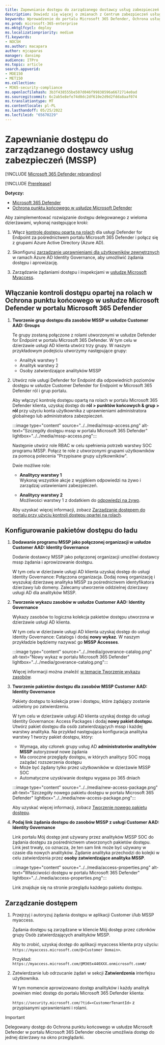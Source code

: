 ```yaml
---
title: Zapewnianie dostępu do zarządzanego dostawcy usług zabezpieczeń (MSSP)
description: Dowiedz się więcej o zmianach z Centrum zabezpieczeń usługi Microsoft Defender do portalu Microsoft 365 Defender
keywords: Wprowadzenie do portalu Microsoft 365 Defender, Ochrona usługi Office 365 w usłudze Microsoft Defender, Ochrona punktu końcowego w usłudze Microsoft Defender , MDO, MDE, pojedyncze okienko szkła, portal konwergentny, portal zabezpieczeń, portal zabezpieczeń usługi Defender
ms.prod: microsoft-365-enterprise
ms.mktglfcycl: deploy
ms.localizationpriority: medium
f1.keywords:
- NOCSH
ms.author: macapara
author: mjcaparas
manager: dansimp
audience: ITPro
ms.topic: article
search.appverid:
- MOE150
- MET150
ms.collection:
- M365-security-compliance
ms.openlocfilehash: 3b3f438555be507d046f99838596a6672714e0ad
ms.sourcegitcommit: 6c2ab5e8efe74d0dc2df610e2d9d2fdda8aaf074
ms.translationtype: MT
ms.contentlocale: pl-PL
ms.lasthandoff: 05/25/2022
ms.locfileid: "65670229"
---
```

# <a name="provide-managed-security-service-provider-mssp-access"></a>Zapewnianie dostępu do zarządzanego dostawcy usług zabezpieczeń (MSSP) 

[!INCLUDE [Microsoft 365 Defender rebranding](../includes/microsoft-defender.md)]

[!INCLUDE [Prerelease](../includes/prerelease.md)]

**Dotyczy:**

- [Microsoft 365 Defender](microsoft-365-defender.md)
- [Ochrona punktu końcowego w usłudze Microsoft Defender](https://go.microsoft.com/fwlink/p/?linkid=2154037)

Aby zaimplementować rozwiązanie dostępu delegowanego z wieloma dzierżawami, wykonaj następujące kroki:

1. Włącz [kontrolę dostępu opartą na rolach](/microsoft-365/security/defender-endpoint/rbac) dla usługi Defender for Endpoint za pośrednictwem portalu Microsoft 365 Defender i połącz się z grupami Azure Active Directory (Azure AD).

2. Skonfiguruj [zarządzanie uprawnieniami dla użytkowników zewnętrznych](/azure/active-directory/governance/entitlement-management-external-users) w ramach Azure AD Identity Governance, aby umożliwić żądania dostępu i aprowizację.

3. Zarządzanie żądaniami dostępu i inspekcjami w [usłudze Microsoft Myaccess](/azure/active-directory/governance/entitlement-management-request-approve).

## <a name="enable-role-based-access-controls-in-microsoft-defender-for-endpoint-in-microsoft-365-defender-portal"></a>Włączanie kontroli dostępu opartej na rolach w Ochrona punktu końcowego w usłudze Microsoft Defender w portalu Microsoft 365 Defender

1. **Tworzenie grup dostępu dla zasobów MSSP w usłudze Customer AAD: Groups**

    Te grupy zostaną połączone z rolami utworzonymi w usłudze Defender for Endpoint w portalu Microsoft 365 Defender. W tym celu w dzierżawie usługi AD klienta utwórz trzy grupy. W naszym przykładowym podejściu utworzymy następujące grupy:

    - Analityk warstwy 1
    - Analityk warstwy 2
    - Osoby zatwierdzające analityków MSSP  

2. Utwórz role usługi Defender for Endpoint dla odpowiednich poziomów dostępu w usłudze Customer Defender for Endpoint w Microsoft 365 Defender ról i grup portalu.

    Aby włączyć kontrolę dostępu opartą na rolach w portalu Microsoft 365 Defender klienta, uzyskaj dostęp do **ról > punktów końcowych & grup > ról** przy użyciu konta użytkownika z uprawnieniami administratora globalnego lub administratora zabezpieczeń.

    :::image type="content" source="../../media/mssp-access.png" alt-text="Szczegóły dostępu mssp w portalu Microsoft 365 Defender" lightbox="../../media/mssp-access.png":::

    Następnie utwórz role RBAC w celu spełnienia potrzeb warstwy SOC programu MSSP. Połącz te role z utworzonymi grupami użytkowników za pomocą polecenia "Przypisane grupy użytkowników".

    Dwie możliwe role:

    - **Analitycy warstwy 1** <br>
      Wykonaj wszystkie akcje z wyjątkiem odpowiedzi na żywo i zarządzaj ustawieniami zabezpieczeń.

    - **Analitycy warstwy 2** <br>
      Możliwości warstwy 1 z dodatkiem do [odpowiedzi na żywo](/microsoft-365/security/defender-endpoint/live-response).

    Aby uzyskać więcej informacji, zobacz [Zarządzanie dostępem do portalu przy użyciu kontroli dostępu opartej na rolach](/microsoft-365/security/defender-endpoint/rbac).

## <a name="configure-governance-access-packages"></a>Konfigurowanie pakietów dostępu do ładu

1. **Dodawanie programu MSSP jako połączonej organizacji w usłudze Customer AAD: Identity Governance**

    Dodanie dostawcy MSSP jako połączonej organizacji umożliwi dostawcy mssp żądania i aprowizowanie dostępu. 

    W tym celu w dzierżawie usługi AD klienta uzyskaj dostęp do usługi Identity Governance: Połączona organizacja. Dodaj nową organizację i wyszukaj dzierżawę analityka MSSP za pośrednictwem identyfikatora dzierżawy lub domeny. Zalecamy utworzenie oddzielnej dzierżawy usługi AD dla analityków MSSP.

2. **Tworzenie wykazu zasobów w usłudze Customer AAD: Identity Governance**

    Wykazy zasobów to logiczna kolekcja pakietów dostępu utworzona w dzierżawie usługi AD klienta.

    W tym celu w dzierżawie usługi AD klienta uzyskaj dostęp do usługi Identity Governance: Catalogs i dodaj **nowy wykaz**. W naszym przykładzie będziemy nazywać go **MSSP Accesses**.

    :::image type="content" source="../../media/goverance-catalog.png" alt-text="Nowy wykaz w portalu Microsoft 365 Defender" lightbox="../../media/goverance-catalog.png":::


    Więcej informacji można znaleźć [w temacie Tworzenie wykazu zasobów](/azure/active-directory/governance/entitlement-management-catalog-create).

3. **Tworzenie pakietów dostępu dla zasobów MSSP Customer AAD: Identity Governance**

    Pakiety dostępu to kolekcja praw i dostępu, które żądający zostanie udzielony po zatwierdzeniu. 

    W tym celu w dzierżawie usługi AD klienta uzyskaj dostęp do usługi Identity Governance: Access Packages i dodaj **nowy pakiet dostępu**. Utwórz pakiet dostępu dla osób zatwierdzających mssp i każdej warstwy analityka. Na przykład następująca konfiguracja analityka warstwy 1 tworzy pakiet dostępu, który:

    - Wymaga, aby członek grupy usług AD **administratorów analityków MSSP** autoryzował nowe żądania
    - Ma coroczne przeglądy dostępu, w których analitycy SOC mogą zażądać rozszerzenia dostępu
    - Może być żądany tylko przez użytkowników w dzierżawie MSSP SOC
    - Automatyczne uzyskiwanie dostępu wygasa po 365 dniach

    :::image type="content" source="../../media/new-access-package.png" alt-text="Szczegóły nowego pakietu dostępu w portalu Microsoft 365 Defender" lightbox="../../media/new-access-package.png":::

    Aby uzyskać więcej informacji, zobacz [Tworzenie nowego pakietu dostępu](/azure/active-directory/governance/entitlement-management-access-package-create).

4. **Podaj link żądania dostępu do zasobów MSSP z usługi Customer AAD: Identity Governance**

    Link portalu Mój dostęp jest używany przez analityków MSSP SOC do żądania dostępu za pośrednictwem utworzonych pakietów dostępu. Link jest trwały, co oznacza, że ten sam link może być używany w czasie dla nowych analityków. Żądanie analityka przechodzi do kolejki w celu zatwierdzenia przez **osoby zatwierdzające analityka MSSP**.

    :::image type="content" source="../../media/access-properties.png" alt-text="Właściwości dostępu w portalu Microsoft 365 Defender" lightbox="../../media/access-properties.png":::

    Link znajduje się na stronie przeglądu każdego pakietu dostępu.

## <a name="manage-access"></a>Zarządzanie dostępem

1. Przejrzyj i autoryzuj żądania dostępu w aplikacji Customer i/lub MSSP myaccess.

    Żądania dostępu są zarządzane w kliencie Mój dostęp przez członków grupy Osób zatwierdzających analityków MSSP.

    Aby to zrobić, uzyskaj dostęp do aplikacji myaccess klienta przy użyciu: `https://myaccess.microsoft.com/@<Customer Domain>`.

    Przykład: `https://myaccess.microsoft.com/@M365x440XXX.onmicrosoft.com#/`

2. Zatwierdzanie lub odrzucanie żądań w sekcji **Zatwierdzenia** interfejsu użytkownika.

     W tym momencie aprowizowano dostęp analityków i każdy analityk powinien mieć dostęp do portalu Microsoft 365 Defender klienta:

    `https://security.microsoft.com/?tid=<CustomerTenantId>` z przypisanymi uprawnieniami i rolami.

> [!IMPORTANT]
> Delegowany dostęp do Ochrona punktu końcowego w usłudze Microsoft Defender w portalu Microsoft 365 Defender obecnie umożliwia dostęp do jednej dzierżawy na okno przeglądarki.
